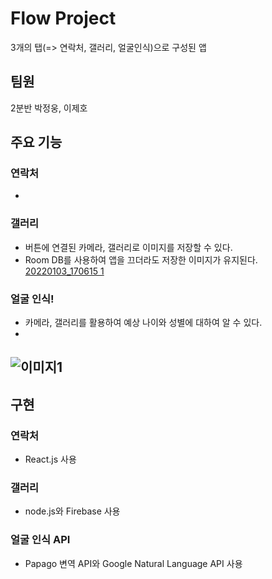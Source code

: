 # Flow Project
3개의 탭(=> 연락처, 갤러리, 얼굴인식)으로 구성된 앱

## 팀원
2분반 박정웅, 이제호

## 주요 기능
### 연락처
- 


### 갤러리
- 버튼에 연결된 카메라, 갤러리로 이미지를 저장할 수 있다.
- Room DB를 사용하여 앱을 끄더라도 저장한 이미지가 유지된다.
[20220103_170615 1](https://user-images.githubusercontent.com/78259314/147910216-8d2ec36e-793a-4ca3-9ace-fcfc1d72b326.gif)

### 얼굴 인식!

- 카메라, 갤러리를 활용하여 예상 나이와 성별에 대하여 알 수 있다.
- 
![이미지1]()
--------
## 구현
### 연락처
- React.js 사용
### 갤러리
- node.js와 Firebase 사용
### 얼굴 인식 API
- Papago 변역 API와 Google Natural Language API 사용

